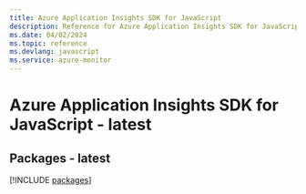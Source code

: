 ```yaml
---
title: Azure Application Insights SDK for JavaScript
description: Reference for Azure Application Insights SDK for JavaScript
ms.date: 04/02/2024
ms.topic: reference
ms.devlang: javascript
ms.service: azure-monitor
---
```

# Azure Application Insights SDK for JavaScript - latest
## Packages - latest
[!INCLUDE [packages](application-insights-index.md)]